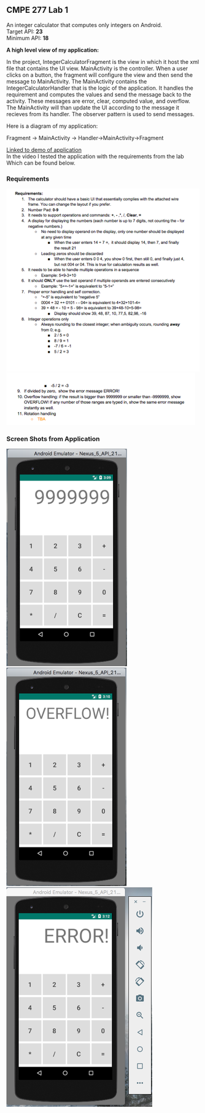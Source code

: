 <h2>CMPE 277 Lab 1</h2>

<p> 
An integer calculator that computes only integers on Android. </br>
Target API: <strong>23</strong> </br>
Minimum API: <strong>18</strong></br>
</p>

<p>
<strong>A high level view of my application:</strong></br>

In the project, IntegerCalculatorFragment is the view in which it host the 
xml file that contains the UI view. MainActivity is the controller. When a user 
clicks on a button, the fragment will configure the view and then send the 
message to MainActivity. The MainActivity contains the IntegerCalculatorHandler
that is the logic of the application. It handles the requirement and computes 
the values and send the message back to the activity. These messages are error, 
clear, computed value, and overflow. The MainActivity will than update the UI 
according to the message it recieves from its handler. The observer pattern is 
used to send messages. 

Here is a diagram of my application: </br>

Fragment -> MainActivity -> Handler->MainActivity->Fragment<br>
</p>

</p>
<p>

<a href="https://youtu.be/9tLKpugxIIA">Linked to demo of application</a></br>
In the video I tested the application with the requirements from the lab </br>
Which can be found below.
<h3>Requirements</h3>
</p>



<img src="screenshots/d.png">
<img src="screenshots/e.png">

<h3>Screen Shots from Application</h3>
<img src="screenshots/a.png">
<img src="screenshots/b.png">
<img src="screenshots/c.png">

